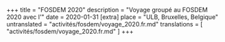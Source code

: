 +++
title = "FOSDEM 2020"
description = "Voyage groupé au FOSDEM 2020 avec l'"
date = 2020-01-31
[extra]
place = "ULB, Bruxelles, Belgique"
untranslated = "activités/fosdem/voyage_2020.fr.md"
translations = [
    "activités/fosdem/voyage_2020.fr.md"
]
+++
